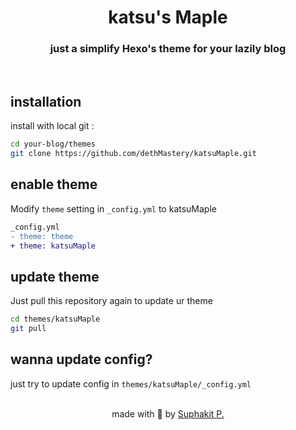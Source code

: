 <center>
  <h1>
    katsu's Maple
  </h1>
  <h3>
    just a simplify Hexo's theme for your lazily blog
  </h3>
</center>
<br />

## installation
install with local git : 

```zsh
cd your-blog/themes
git clone https://github.com/dethMastery/katsuMaple.git
```


## enable theme
Modify `theme` setting in `_config.yml` to katsuMaple

```diff
_config.yml
- theme: theme
+ theme: katsuMaple
```

## update theme
Just pull this repository again to update ur theme

```zsh
cd themes/katsuMaple
git pull
```

## wanna update config?
just try to update config in `themes/katsuMaple/_config.yml`
<br />
<br />

<center>
  made with 🤍 by <a href="https://suphakit.net">Suphakit P.</a>
</center>